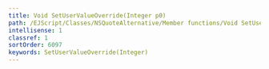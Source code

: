 ```yaml
---
title: Void SetUserValueOverride(Integer p0)
path: /EJScript/Classes/NSQuoteAlternative/Member functions/Void SetUserValueOverride(Integer p_0)
intellisense: 1
classref: 1
sortOrder: 6097
keywords: SetUserValueOverride(Integer)
---
```





